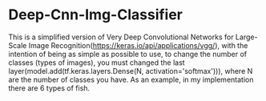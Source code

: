 # Deep-Cnn-Img-Classifier

This is a simplified version of Very Deep Convolutional Networks for Large-Scale Image Recognition(https://keras.io/api/applications/vgg/),
with the intention of being as simple as possible to use, to change the number of classes (types of images), you must  changed the last layer(model.add(tf.keras.layers.Dense(N, activation='softmax'))), where N are the number of classes you have. As an example, in my implementation there are 6 types of fish.



